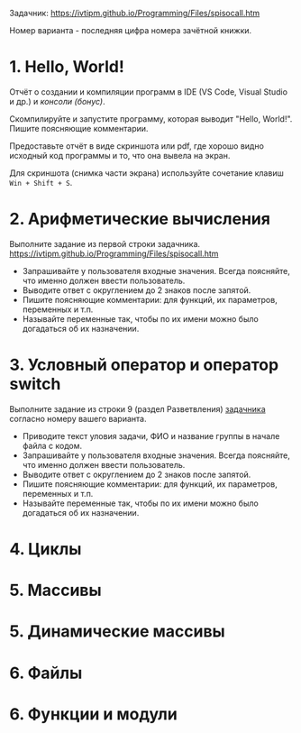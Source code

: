 Задачник: https://ivtipm.github.io/Programming/Files/spisocall.htm

Номер варианта - последняя цифра номера зачётной книжки.

# 1. Hello, World!
Отчёт о создании и компиляции программ в IDE (VS Code, Visual Studio и др.) и *консоли (бонус)*.

Скомпилируйте и запустите программу, которая выводит "Hello, World!".
Пишите поясняющие комментарии.

Предоставьте отчёт в виде скриншота или pdf, где хорошо видно исходный код программы и то, что она вывела на экран.

Для скриншота (снимка части экрана) используйте сочетание клавиш `Win + Shift + S`.


# 2. Арифметические вычисления

Выполните задание из первой строки задачника.
https://ivtipm.github.io/Programming/Files/spisocall.htm

* Запрашивайте у пользователя входные значения. Всегда поясняйте, что именно должен ввести пользователь.
* Выводите ответ с округлением до 2 знаков после запятой.
* Пишите поясняющие комментарии: для функций, их параметров, переменных и т.п.
* Называйте переменные так, чтобы по их имени можно было догадаться об их назначении.



# 3. Условный оператор и оператор switch
Выполните задание из строки 9 (раздел Разветвления) [задачника](https://ivtipm.github.io/Programming/Files/spisocall.htm) согласно номеру вашего варианта.

* Приводите текст уловия задачи, ФИО и название группы в начале файла с кодом.
* Запрашивайте у пользователя входные значения. Всегда поясняйте, что именно должен ввести пользователь.
* Выводите ответ с округлением до 2 знаков после запятой.
* Пишите поясняющие комментарии: для функций, их параметров, переменных и т.п.
* Называйте переменные так, чтобы по их имени можно было догадаться об их назначении.

# 4. Циклы

# 5. Массивы

# 5. Динамические массивы

# 6. Файлы

# 6. Функции и модули